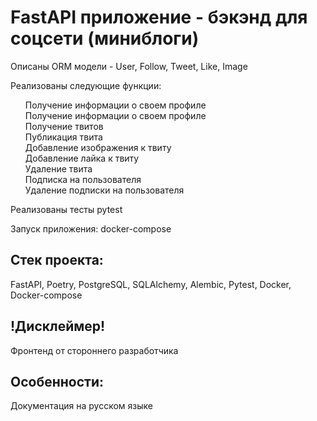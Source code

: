<h1>FastAPI приложение - бэкэнд для соцсети (миниблоги)</h1>
<p>Описаны ORM модели - User, Follow, Tweet, Like, Image</p>
<p>Реализованы следующие функции:</p>
<ul style="list-style: none;">
  <li>Получение информации о своем профиле</li>
  <li>Получение информации о своем профиле</li>
  <li>Получение твитов</li>
  <li>Публикация твита</li>
  <li>Добавление изображения к твиту</li>
  <li>Добавление лайка к твиту</li>
  <li>Удаление твита</li>
   <li>Подписка на пользователя</li>
  <li>Удаление подписки на пользователя</li>
  </ul>
  <p>Реализованы тесты pytest</p>  
   <p>Запуск приложения: docker-compose </p>  
  <h2>Стек проекта:</h2> 
  <p>FastAPI, Poetry, PostgreSQL, SQLAlchemy, Alembic, Pytest, Docker, Docker-compose </p>  
  <h2>!Дисклеймер!</h2> 
<p>Фронтенд от стороннего разработчика</p>
<h2>Особенности:</h2>
Документация на русском языке
